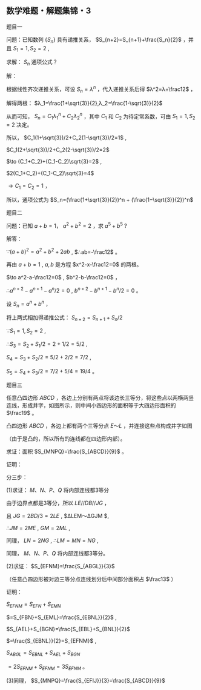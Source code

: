 ## 数学难题・解题集锦・3

题目一

问题：已知数列 $\{S_n\}$ 具有递推关系， $S_{n+2}=S_{n+1}+\frac{S_n}{2}$ ，并且 $S_1=1,S_2=2$ ,

求解： $S_n$ 通项公式？

解：

根据线性齐次递推关系，可设 $S_n=λ^n$ ，代入递推关系后得 $λ^2=λ+\frac12$ ，

解得两根： $λ_1=\frac{1+\sqrt{3}}{2},λ_2=\frac{1-\sqrt{3}}{2}$

从而可知， $S_n=C_1λ_1^n+C_2λ_2^n$ ，其中 $C_1$ 和 $C_2$ 为待定常系数，可由 $S_1=1,S_2=2$ 决定。

所以， $C_1(1+\sqrt{3})/2+C_2(1-\sqrt{3})/2=1$ , 

$C_1(2+\sqrt{3})/2+C_2(2-\sqrt{3})/2=2$ 

$\to (C_1+C_2)+(C_1-C_2)\sqrt{3}=2$ , 

$2(C_1+C_2)+(C_1-C_2)\sqrt{3}=4$ 

$\to C_1=C_2=1$ ，

所以，通项公式为 $S_n=(\frac{1+\sqrt{3}}{2})^n + (\frac{1−\sqrt{3}}{2})^n$

题目二


问题：已知 $a+b=1$， $a^2+b^2=2$ ，求 $a^5+b^5$ ?

解答：

$∵(a+b)^2=a^2+b^2+2ab$ , $∴ab=-\frac12$ 。

再由 $a+b=1$ , $a,b$ 是方程 $x^2-x-\frac12=0$ 的两根。

$\to a^2-a-\frac12=0$ , $b^2-b-\frac12=0$ ， 

$∴a^{n+2}-a^{n+1}-a^n/2=0$ , $b^{n+2}-b^{n+1}-b^n/2=0$ 。

设 $S_n=a^n+b^n$ ，

将上两式相加得递推公式： $S_{n+2}=S_{n+1}+S_n/2$

$∵S_1=1,S_2=2$ , 

$∴S_3=S_2+S_1/2=2+1/2=5/2$ , 

$S_4=S_3+S_2/2=5/2+2/2=7/2$ ,

$S_5=S_4+S_3/2=7/2+5/4=19/4$ 。

题目三

任意凸四边形 $ABCD$ ，各边上分别有两点将该边长三等分，将这些点以两横两竖连线，形成井字，如图所示，则中间小四边形的面积等于大四边形面积的 $\frac19$ 。

凸四边形 $ABCD$ ，各边上都有两个三等分点 $E～L$ ，并连接这些点构成井字如图

（由于是凸的，所以所有的连线都在四边形内部）。

求证：面积 $S_{MNPQ}=\frac{S_{ABCD}}{9}$ 。

证明：

分三步：

(1)求证： $M、N、P、Q$ 将内部连线都3等分

由于边界点都是3等分，所以 $LE//DB//JG$ ，

且 $JG=2BD/3=2LE$ , $ΔLEM～ΔGJM $, 

$∴JM=2ME$ , $GM=2ML$ ,

同理， $LN=2NG$ , $∴LM=MN=NG$ ,

同理， $M、N、P、Q$ 将内部连线都3等分。

(2)求证： $S_{EFNM}=\frac{S_{ABGL}}{3}$ 

（任意凸四边形被对边三等分点连线划分后中间部分面积占 $\frac13$ ）

证明：

$S_{EFNM}=S_{EFN}+S_{EMN}$ 

$=S_{FBN}+S_{EML}=\frac{S_{EBNL}}{2}$ ,

$S_{AEL}+S_{BGN}=\frac{S_{EBL}+S_{BNL}}{2}$ 

$=\frac{S_{EBNL}}{2}=S_{EFNM}$ ,

$S_{ABGL}=S_{EBNL}+S_{AEL}+S_{BGN}$ 

$=2S_{EFNM}+S_{EFNM}=3S_{EFNM}$ 。

(3)同理， $S_{MNPQ}=\frac{S_{EFIJ}}{3}=\frac{S_{ABCD}}{9}$












